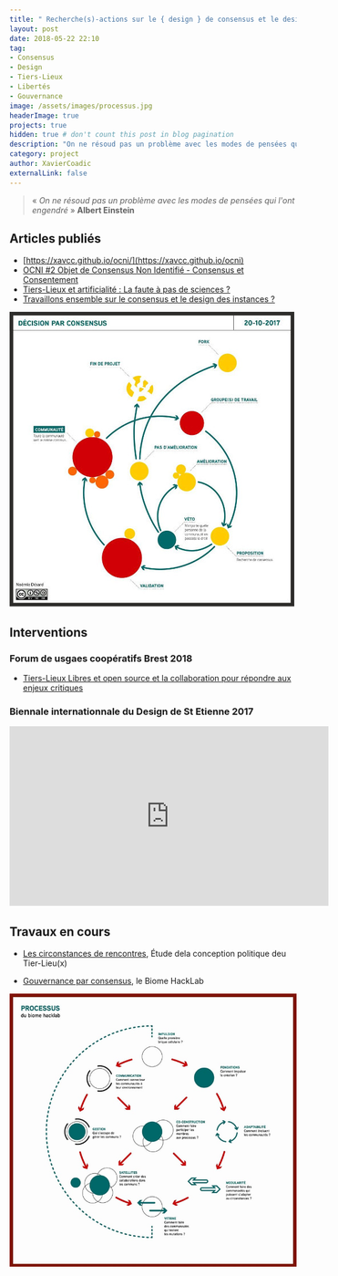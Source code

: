 ```yaml
---
title: " Recherche(s)-actions sur le { design } de consensus et le design des instances "
layout: post
date: 2018-05-22 22:10
tag:
- Consensus
- Design
- Tiers-Lieux
- Libertés
- Gouvernance
image: /assets/images/processus.jpg
headerImage: true
projects: true
hidden: true # don't count this post in blog pagination
description: "On ne résoud pas un problème avec les modes de pensées qui l'ont engendré"
category: project
author: XavierCoadic
externalLink: false
---
```


> « _On ne résoud pas un problème avec les modes de pensées qui l'ont engendré_ » **Albert Einstein**

## Articles publiés

* [https://xavcc.github.io/ocni/](https://xavcc.github.io/ocni)
* [OCNI #2 Objet de Consensus Non Identifié - Consensus et Consentement](https://xavcc.github.io/ocni_2)
* [Tiers-Lieux et artificialité : La faute à pas de sciences ?](https://xavcc.github.io/tilios-sciences)
* [Travaillons ensemble sur le consensus et le design des instances ?](https://xavcc.github.io/consensus)

![](/assets/images/consensus3.jpg)

## Interventions

### Forum de usgaes coopératifs Brest 2018

+ [Tiers-Lieux Libres et open source et la collaboration pour répondre aux enjeux critiques](https://xavcc.github.io/tilios-forum)

### Biennale internationnale du Design de St Etienne 2017

<iframe width="560" height="315" src="https://videos.lescommuns.org/videos/embed/3ac2dc60-55db-48c2-8f9d-6b0dc5454658" frameborder="0" allowfullscreen></iframe>

## Travaux en cours

+ [Les circonstances de rencontres](http://movilab.org/index.php?title=Etapes_vers_une_conception_politique_du_tiers-lieu/En_cours), Étude dela conception politique deu Tier-Lieu(x)

+ [Gouvernance par consensus](https://lebiome.github.io/#LeBiome/gouvernance/blob/master/wg_consensus.md), le Biome HackLab

![](/assets/images/processus.jpg)
